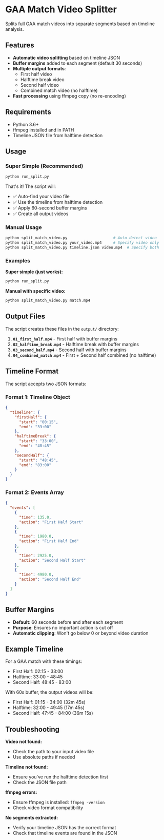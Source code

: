 # GAA Match Video Splitter

Splits full GAA match videos into separate segments based on timeline analysis.

## Features

- **Automatic video splitting** based on timeline JSON
- **Buffer margins** added to each segment (default 30 seconds)
- **Multiple output formats**:
  - First half video
  - Halftime break video
  - Second half video
  - Combined match video (no halftime)
- **Fast processing** using ffmpeg copy (no re-encoding)

## Requirements

- Python 3.6+
- ffmpeg installed and in PATH
- Timeline JSON file from halftime detection

## Usage

### Super Simple (Recommended)
```bash
python run_split.py
```
That's it! The script will:
- ✅ Auto-find your video file
- ✅ Use the timeline from halftime detection
- ✅ Apply 60-second buffer margins
- ✅ Create all output videos

### Manual Usage
```bash
python split_match_video.py                    # Auto-detect video
python split_match_video.py your_video.mp4     # Specify video only
python split_match_video.py timeline.json video.mp4  # Specify both
```

### Examples

**Super simple (just works):**
```bash
python run_split.py
```

**Manual with specific video:**
```bash
python split_match_video.py match.mp4
```

## Output Files

The script creates these files in the `output/` directory:

1. **`01_first_half.mp4`** - First half with buffer margins
2. **`02_halftime_break.mp4`** - Halftime break with buffer margins  
3. **`03_second_half.mp4`** - Second half with buffer margins
4. **`04_combined_match.mp4`** - First + Second half combined (no halftime)

## Timeline Format

The script accepts two JSON formats:

### Format 1: Timeline Object
```json
{
  "timeline": {
    "firstHalf": {
      "start": "00:15",
      "end": "33:00"
    },
    "halftimeBreak": {
      "start": "33:00", 
      "end": "48:45"
    },
    "secondHalf": {
      "start": "48:45",
      "end": "83:00"
    }
  }
}
```

### Format 2: Events Array
```json
{
  "events": [
    {
      "time": 135.0,
      "action": "First Half Start"
    },
    {
      "time": 1980.0,
      "action": "First Half End"
    },
    {
      "time": 2925.0,
      "action": "Second Half Start"
    },
    {
      "time": 4980.0,
      "action": "Second Half End"
    }
  ]
}
```

## Buffer Margins

- **Default**: 60 seconds before and after each segment
- **Purpose**: Ensures no important action is cut off
- **Automatic clipping**: Won't go below 0 or beyond video duration

## Example Timeline

For a GAA match with these timings:
- First Half: 02:15 - 33:00
- Halftime: 33:00 - 48:45  
- Second Half: 48:45 - 83:00

With 60s buffer, the output videos will be:
- First Half: 01:15 - 34:00 (32m 45s)
- Halftime: 32:00 - 49:45 (17m 45s)
- Second Half: 47:45 - 84:00 (36m 15s)

## Troubleshooting

**Video not found:**
- Check the path to your input video file
- Use absolute paths if needed

**Timeline not found:**
- Ensure you've run the halftime detection first
- Check the JSON file path

**ffmpeg errors:**
- Ensure ffmpeg is installed: `ffmpeg -version`
- Check video format compatibility

**No segments extracted:**
- Verify your timeline JSON has the correct format
- Check that timeline events are found in the JSON 